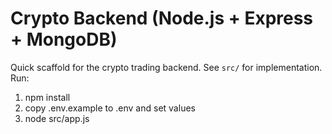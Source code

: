 # Crypto Backend (Node.js + Express + MongoDB)

Quick scaffold for the crypto trading backend. See `src/` for implementation.
Run:
1. npm install
2. copy .env.example to .env and set values
3. node src/app.js

